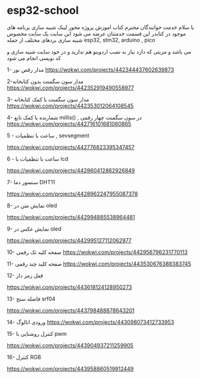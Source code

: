 # esp32-school
با سلام خدمت خوانندگان محترم کتاب اموزش پروژه محور  لینک شبیه سازی برنامه های موجود در کتابدر این قسمت خدمتتان عرضه می شود  این سایت یک سایت مخصوص شبیه سازی بردهای مختلف از جمله
esp32, stm32, arduino , pico 

می باشد و مزیتی که دارد نیاز به نصب اردوینو هم ندارید و در خود سایت شبیه سازی و کد نویسی انجام می شود

1- مدار رقص نور
https://wokwi.com/projects/442344437602639873

2-مدار سون سگمنت بدون کتابخانه
https://wokwi.com/projects/442352919490558977

3- مدار سون سگمنت با کمک کتابخانه
https://wokwi.com/projects/442353012064108545

4- شمارنده با کمک تابع  millis() ,  در سون سگمنت چهار رقمی
https://wokwi.com/projects/442716101681060865


5 - ساعت با تنظمیات , sevsegment

https://wokwi.com/projects/442776823395347457

6 - ساعت با تنظمیات با lcd

https://wokwi.com/projects/442860412862926849

7- سنسور دما DHT11

https://wokwi.com/projects/4428962247955087378

8- نمایش متن در oled

https://wokwi.com/projects/442994885538964481

9- نمایش عکس در oled

https://wokwi.com/projects/442995127112062977

10- صفحه کلید تک رقمی
https://wokwi.com/projects/442956796231770113

11- صفحه کلید چند رقمی
https://wokwi.com/projects/443530676388383745

12- قفل رمز دار

https://wokwi.com/projects/443618124128950273

13- فاصله سنج srf04

https://wokwi.com/projects/443798488878643201

14- ورودی انالوگ
https://wokwi.com/projects/443098073412733953

15- کنترل روشنایی با pwm

https://wokwi.com/projects/443904937211259905

16- کنترل RGB

https://wokwi.com/projects/443958860519912449



